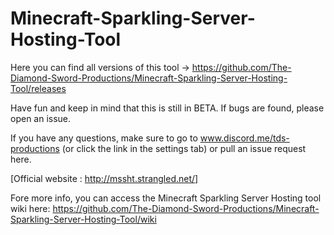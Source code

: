 # Minecraft-Sparkling-Server-Hosting-Tool
Here you can find all versions of this tool -> https://github.com/The-Diamond-Sword-Productions/Minecraft-Sparkling-Server-Hosting-Tool/releases

Have fun and keep in mind that this is still in BETA. If bugs are found, please open an issue. 

If you have any questions, make sure to go to www.discord.me/tds-productions (or click the link in the settings tab) or pull an issue request here.

[Official website : http://mssht.strangled.net/]

Fore more info, you can access the Minecraft Sparkling Server Hosting tool wiki here: https://github.com/The-Diamond-Sword-Productions/Minecraft-Sparkling-Server-Hosting-Tool/wiki
